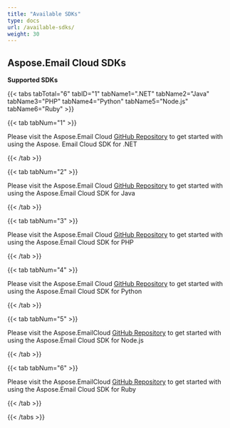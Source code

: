 ```yaml
---
title: "Available SDKs"
type: docs
url: /available-sdks/
weight: 30
---
```


## **Aspose.Email Cloud SDKs**
**Supported SDKs**

{{< tabs tabTotal="6" tabID="1" tabName1=".NET" tabName2="Java" tabName3="PHP" tabName4="Python" tabName5="Node.js" tabName6="Ruby" >}}

{{< tab tabNum="1" >}}

Please visit the Aspose.Email Cloud [GitHub Repository](https://github.com/aspose-email-cloud/aspose-email-cloud-dotnet) to get started with using the Aspose. Email Cloud SDK for .NET

{{< /tab >}}

{{< tab tabNum="2" >}}

Please visit the Aspose.Email Cloud [GitHub Repository](https://github.com/aspose-email-cloud/aspose-email-cloud-java) to get started with using the Aspose.Email Cloud SDK for Java

{{< /tab >}}

{{< tab tabNum="3" >}}

Please visit the Aspose.Email Cloud [GitHub Repository](https://github.com/aspose-email-cloud/aspose-email-cloud-php) to get started with using the Aspose.Email Cloud SDK for PHP

{{< /tab >}}

{{< tab tabNum="4" >}}

Please visit the Aspose.Email Cloud [GitHub Repository](https://github.com/aspose-email-cloud/aspose-email-cloud-python) to get started with using the Aspose.Email Cloud SDK for Python

{{< /tab >}}

{{< tab tabNum="5" >}}

Please visit the Aspose.EmailCloud [GitHub Repository](https://github.com/aspose-email-cloud/aspose-email-cloud-node) to get started with using the Aspose.Email Cloud SDK for Node.js

{{< /tab >}}

{{< tab tabNum="6" >}}

Please visit the Aspose.EmailCloud [GitHub Repository](https://github.com/aspose-email-cloud/aspose-email-cloud-ruby) to get started with using the Aspose.Email Cloud SDK for Ruby

{{< /tab >}}

{{< /tabs >}}
